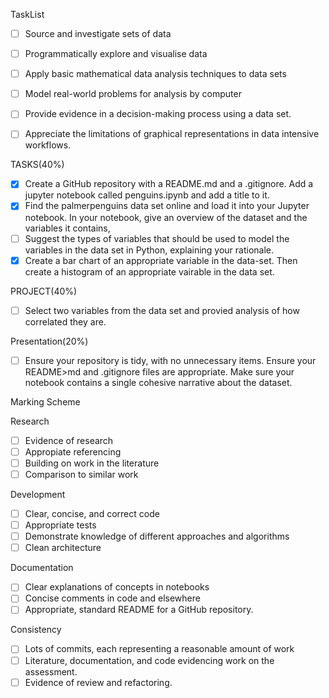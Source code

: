  TaskList

- [ ] Source and investigate sets of data
- [ ] Programmatically explore and visualise data
- [ ] Apply basic mathematical data analysis techniques to data sets
- [ ] Model real-world problems for analysis by computer
- [ ] Provide evidence in a decision-making process using a data set.
- [ ] Appreciate the limitations of graphical representations in data intensive workflows.


TASKS(40%)

- [x] Create a GitHub repository with a README.md and a .gitignore. Add a jupyter notebook called penguins.ipynb and add a title to it.
- [x] Find the palmerpenguins data set online and load it into your Jupyter notebook. In your notebook, give an overview of the dataset
      and the variables it contains,
- [ ] Suggest the types of variables that should be used to model the variables in the data set in Python, explaining your rationale.
- [x] Create a bar chart of an appropriate variable in the data-set. Then create a histogram of an appropriate vairable in the data set.

PROJECT(40%)

- [ ] Select two variables from the data set and provied analysis of how correlated they are.

Presentation(20%)

- [ ] Ensure your repository is tidy, with no unnecessary items. Ensure your README>md and .gitignore files are appropriate. Make sure
      your notebook contains a single cohesive narrative about the dataset.

Marking Scheme

Research
- [ ] Evidence of research
- [ ] Appropiate referencing
- [ ] Building on work in the literature
- [ ] Comparison to similar work

Development
- [ ] Clear, concise, and correct code
- [ ] Appropriate tests
- [ ] Demonstrate knowledge of different approaches and algorithms
- [ ] Clean architecture

Documentation
- [ ] Clear explanations of concepts in notebooks
- [ ] Concise comments in code and elsewhere
- [ ] Appropriate, standard README for a GitHub repository.

Consistency
- [ ] Lots of commits, each representing a reasonable amount of work
- [ ] Literature, documentation, and code evidencing work on the assessment.
- [ ] Evidence of review and refactoring.
